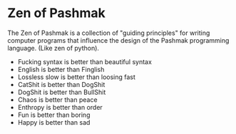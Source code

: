 # Zen of Pashmak
The Zen of Pashmak is a collection of "guiding principles" for writing computer programs that influence the design of the Pashmak programming language.
(Like zen of python).

- Fucking syntax is better than beautiful syntax
- English is better than Finglish
- Lossless slow is better than loosing fast
- CatShit is better than DogShit
- DogShit is better than BullShit
- Chaos is better than peace
- Enthropy is better than order
- Fun is better than boring
- Happy is better than sad
